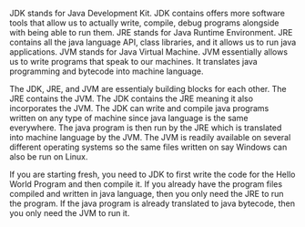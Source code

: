 JDK stands for Java Development Kit. JDK contains offers more software tools that allow us to actually write, compile, debug programs alongside with being able to run them.
JRE stands for Java Runtime Environment. JRE contains all the java language API, class libraries, and it allows us to run java applications.
JVM stands for Java Virtual Machine. JVM essentially allows us to write programs that speak to our machines. It translates java programming and bytecode into machine language.

The JDK, JRE, and JVM are essentialy building blocks for each other. The JRE contains the JVM. The JDK contains the JRE meaning it also incorporates the JVM. The JDK can write and compile java programs written on any type of machine since java language is the same everywhere. The java program is then run by the JRE which is translated into machine language by the JVM. The JVM is readily available on several different operating systems so the same files written on say Windows can also be run on Linux.

If you are starting fresh, you need to JDK to first write the code for the Hello World Program and then compile it. If you already have the program files compiled and written in java language, then you only need the JRE to run the program. If the java program is already translated to java bytecode, then you only need the JVM to run it.
